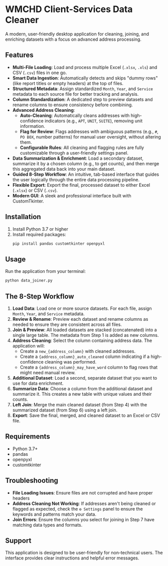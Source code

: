 # WMCHD Client-Services Data Cleaner

A modern, user-friendly desktop application for cleaning, joining, and enriching datasets with a focus on advanced address processing.

## Features

- **Multi-File Loading**: Load and process multiple Excel (`.xlsx`, `.xls`) and CSV (`.csv`) files in one go.
- **Smart Data Ingestion**: Automatically detects and skips "dummy rows" (like report titles or empty headers) at the top of files.
- **Structured Metadata**: Assign standardized `Month`, `Year`, and `Service` metadata to each source file for better tracking and analysis.
- **Column Standardization**: A dedicated step to preview datasets and rename columns to ensure consistency before combining.
- **Advanced Address Cleaning**:
  - **Auto-Cleaning**: Automatically cleans addresses with high-confidence indicators (e.g., `APT`, `UNIT`, `SUITE`), removing unit information.
  - **Flag for Review**: Flags addresses with ambiguous patterns (e.g., `#`, `PO BOX`, number patterns) for manual user oversight, without altering them.
  - **Configurable Rules**: All cleaning and flagging rules are fully customizable through a user-friendly settings panel.
- **Data Summarization & Enrichment**: Load a secondary dataset, summarize it by a chosen column (e.g., to get counts), and then merge this aggregated data back into your main dataset.
- **Guided 8-Step Workflow**: An intuitive, tab-based interface that guides the user logically through the entire data processing pipeline.
- **Flexible Export**: Export the final, processed dataset to either Excel (`.xlsx`) or CSV (`.csv`).
- **Modern GUI**: A sleek and professional interface built with CustomTkinter.

## Installation

1. Install Python 3.7 or higher
2. Install required packages:
   ```bash
   pip install pandas customtkinter openpyxl
   ```

## Usage

Run the application from your terminal:
   ```bash
   python data_joiner.py
   ```

## The 8-Step Workflow

1.  **Load Data**: Load one or more source datasets. For each file, assign `Month`, `Year`, and `Service` metadata.
2.  **Review & Rename**: Preview each dataset and rename columns as needed to ensure they are consistent across all files.
3.  **Join & Preview**: All loaded datasets are stacked (concatenated) into a single large table. The metadata from Step 1 is added as new columns.
4.  **Address Cleaning**: Select the column containing address data. The application will:
    - Create a `new_{address_column}` with cleaned addresses.
    - Create a `{address_column}_auto_cleaned` column indicating if a high-confidence cleaning was performed.
    - Create a `{address_column}_may_have_word` column to flag rows that might need manual review.
5.  **Additional Dataset**: Load a second, separate dataset that you want to use for data enrichment.
6.  **Summarize Data**: Choose a column from the additional dataset and summarize it. This creates a new table with unique values and their counts.
7.  **Left Join**: Merge the main cleaned dataset (from Step 4) with the summarized dataset (from Step 6) using a left join.
8.  **Export**: Save the final, merged, and cleaned dataset to an Excel or CSV file.

## Requirements

- Python 3.7+
- pandas
- openpyxl
- customtkinter

## Troubleshooting

- **File Loading Issues**: Ensure files are not corrupted and have proper headers
- **Address Cleaning Not Working**: If addresses aren't being cleaned or flagged as expected, check the `⚙️ Settings` panel to ensure the keywords and patterns match your data.
- **Join Errors**: Ensure the columns you select for joining in Step 7 have matching data types and formats.

## Support

This application is designed to be user-friendly for non-technical users. The interface provides clear instructions and helpful error messages.
